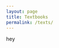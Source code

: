 ```yaml
---
layout: page
title: Textbooks
permalink: /texts/
---
```


<div id="test">hey</div>
<script>
var queryString = window.location.search.substring(1);
</script>